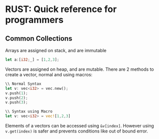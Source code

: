 
# RUST: Quick reference for programmers

## Common Collections
Arrays are assigned on stack, and are immutable

```rust
let a:[i32;_] = [1,2,3];
```


Vectors are assigned on heap, and are mutable. There are 2 methods to create a vector, normal and using macros:

```rust
\\ Normal Syntax
let v: vec<i32> = vec.new();
v.push(1);
v.push(2);
v.push(3);

\\ Syntax using Macro
let v: vec<i32> = vec![1,2,3]
```
Elements of a vectors can be accessed using `&v[index]`. However using `v.get(index)` is safer and prevents conditions like out of bound error.
